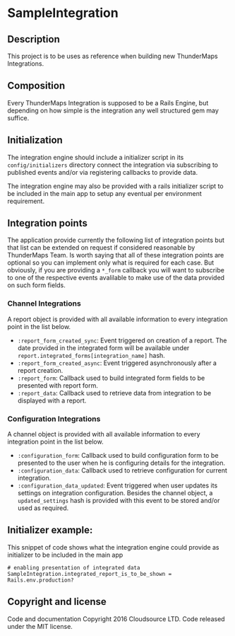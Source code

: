 # SampleIntegration

## Description
This project is to be uses as reference when building new ThunderMaps
Integrations.

## Composition
Every ThunderMaps Integration is supposed to be a Rails Engine, but depending on
how simple is the integration any well structured gem may suffice.

## Initialization
The integration engine should include a initializer script in its
`config/initializers` directory connect the integration via subscribing to
published events and/or via registering callbacks to provide data.

The integration engine may also be provided with a rails initializer script to
be included in the main app to setup any eventual per environment requirement.

## Integration points
The application provide currently the following list of integration points but
that list can be extended on request if considered reasonable by ThunderMaps
Team.
Is worth saying that all of these integration points are optional so you can
implement only what is required for each case. But obviously, if you are providing
a `*_form` callback you will want to subscribe to one of the respective events
avalilable to make use of the data provided on such form fields.

### Channel Integrations
A report object is provided with all available information to every integration point in the list below.
* `:report_form_created_sync`: Event triggered on creation of a report. The date provided in the integrated form will be available under `report.integrated_forms[integration_name]` hash.
* `:report_form_created_async`: Event triggered asynchronously after a report creation.
* `:report_form`: Callback used to build integrated form fields to be presented with report form.
* `:report_data`: Callback used to retrieve data from integration to be displayed with a report.

### Configuration Integrations
A channel object is provided with all available information to every integration point in the list below.
* `:configuration_form`: Callback used to build configuration form to be presented to the user when he is configuring details for the integration.
* `:configuration_data`: Callback used to retrieve configuration for current integration.
* `:configuration_data_updated`: Event triggered when user updates its settings on integration configuration. Besides the channel object, a `updated_settings` hash is provided with this event to be stored and/or used as required.

## Initializer example:
This snippet of code shows what the integration engine could provide as
initializer to be included in the main app
```
# enabling presentation of integrated data
SampleIntegration.integrated_report_is_to_be_shown = Rails.env.production?
```

## Copyright and license
Code and documentation Copyright 2016 Cloudsource LTD. Code released under the MIT license.
